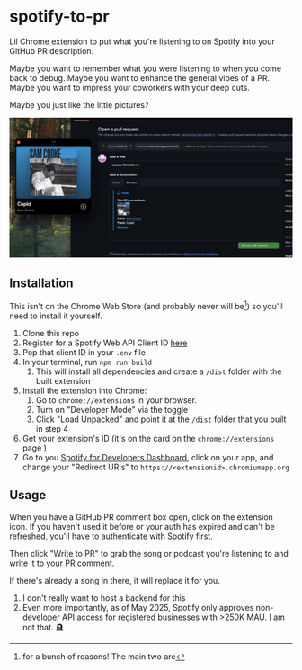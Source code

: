 # spotify-to-pr

Lil Chrome extension to put what you're listening to on Spotify into your GitHub PR description.

Maybe you want to remember what you were listening to when you come back to debug. Maybe you want to enhance the general vibes of a PR. Maybe you want to impress your coworkers with your deep cuts.

Maybe you just like the little pictures?

![screenshot showing an open Spotify window with a Sam Cooke song playing. Next to that is a GitHub PR description preview with the album cover, artist, song name, and preview link](docs/img/screenshot_sam_cooke.png)

## Installation

This isn't on the Chrome Web Store (and probably never will be[^1]) so you'll need to install it yourself.

1. Clone this repo
1. Register for a Spotify Web API Client ID [here](https://developer.spotify.com/documentation/web-api)
1. Pop that client ID in your `.env` file
1. In your terminal, run `npm run build`
   1. This will install all dependencies and create a `/dist` folder with the built extension
1. Install the extension into Chrome:
   1. Go to `chrome://extensions` in your browser.
   2. Turn on "Developer Mode" via the toggle
   3. Click "Load Unpacked" and point it at the `/dist` folder that you built in step 4
1. Get your extension's ID (it's on the card on the `chrome://extensions` page )
1. Go to you [Spotify for Developers Dashboard](https://developer.spotify.com/dashboard), click on your app, and change your "Redirect URIs" to `https://<extensionid>.chromiumapp.org`

## Usage

When you have a GitHub PR comment box open, click on the extension icon. If you haven't used it before or your auth has expired and can't be refreshed, you'll have to authenticate with Spotify first.

Then click "Write to PR" to grab the song or podcast you're listening to and write it to your PR comment.

If there's already a song in there, it will replace it for you.

[^1]: for a bunch of reasons! The main two are

1. I don't really want to host a backend for this
2. Even more importantly, as of May 2025, Spotify only approves non-developer API access for registered businesses with >250K MAU. I am not that. 🪦
